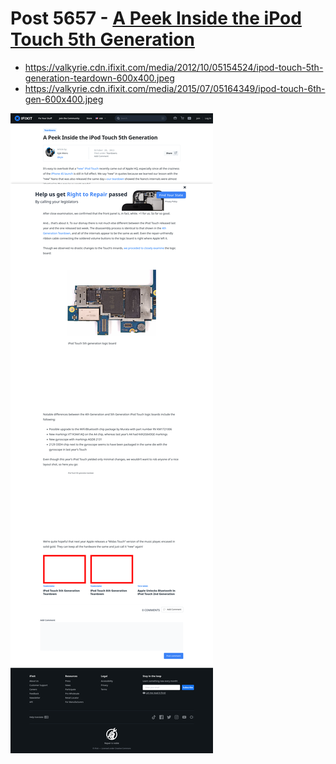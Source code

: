 # Post 5657 - [A Peek Inside the iPod Touch 5th Generation](https://www.ifixit.com/News/5657/a-peek-inside-the-ipod-touch-5th-generation)

- https://valkyrie.cdn.ifixit.com/media/2012/10/05154524/ipod-touch-5th-generation-teardown-600x400.jpeg
- https://valkyrie.cdn.ifixit.com/media/2015/07/05164349/ipod-touch-6th-gen-600x400.jpeg

![screencap](screenshots/6437fd4e-d34b-4af8-9436-58a3e760ded2.png)
